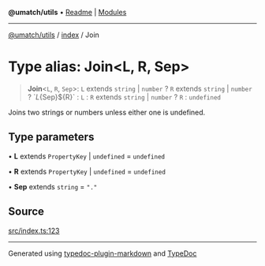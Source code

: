 **@umatch/utils** • [Readme](../../index.md) \| [Modules](../../modules.md)

***

[@umatch/utils](../../modules.md) / [index](../index.md) / Join

# Type alias: Join\<L, R, Sep\>

> **Join**\<`L`, `R`, `Sep`\>: `L` extends `string` \| `number` ? `R` extends `string` \| `number` ? \`${L}${Sep}${R}\` : `L` : `R` extends `string` \| `number` ? `R` : `undefined`

Joins two strings or numbers unless either one is undefined.

## Type parameters

• **L** extends `PropertyKey` \| `undefined` = `undefined`

• **R** extends `PropertyKey` \| `undefined` = `undefined`

• **Sep** extends `string` = `"."`

## Source

[src/index.ts:123](https://github.com/umatch-oficial/utils/blob/0b3210d/src/index.ts#L123)

***

Generated using [typedoc-plugin-markdown](https://www.npmjs.com/package/typedoc-plugin-markdown) and [TypeDoc](https://typedoc.org/)
